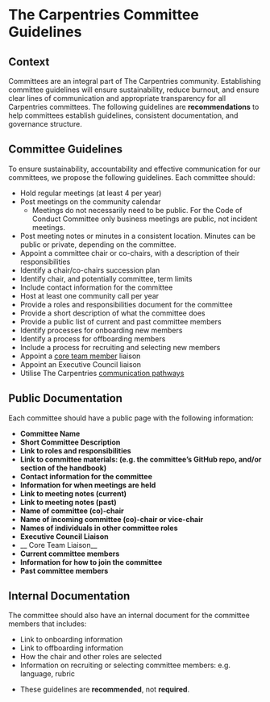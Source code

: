 # The Carpentries Committee Guidelines

## Context
Committees are an integral part of The Carpentries community. Establishing committee guidelines will ensure sustainability, reduce burnout, and ensure clear lines of communication and appropriate transparency for all Carpentries committees. The following guidelines are __recommendations__ to help committees establish guidelines, consistent documentation, and governance structure.

## Committee Guidelines 

To ensure sustainability, accountability and effective communication for our committees, we propose the following guidelines. Each committee should:

- Hold regular meetings (at least 4 per year)  
- Post meetings on the community calendar 
   - Meetings do not necessarily need to be public. For the Code of Conduct Committee only business meetings are public, not incident meetings.  
- Post meeting notes or minutes in a consistent location. Minutes can be public or private, depending on the committee.
- Appoint a committee chair or co-chairs, with a description of their responsibilities
- Identify a chair/co-chairs succession plan
- Identify chair, and potentially committee, term limits
- Include contact information for the committee
- Host at least one community call per year
- Provide a roles and responsibilities document for the committee 
- Provide a short description of what the committee does
- Provide a public list of current and past committee members
- Identify processes for onboarding new members
- Identify a process for offboarding members
- Include a process for recruiting and selecting new members
- Appoint a [core team member](https://carpentries.org/team/) liaison 
- Appoint an Executive Council liaison 
- Utilise The Carpentries [communication pathways](https://docs.carpentries.org/topic_folders/communications/index.html) 

## Public Documentation
Each committee should have a public page with the following information:

- __Committee Name__  
- __Short Committee Description__  
- __Link to roles and responsibilities__   
- __Link to committee materials: (e.g. the committee’s GitHub repo, and/or section of the handbook)__  
- __Contact information for the committee__  
- __Information for when meetings are held__  
- __Link to meeting notes (current)__  
- __Link to meeting notes (past)__  
- __Name of committee (co)-chair__
- __Name of incoming committee (co)-chair or vice-chair__
- __Names of individuals in other committee roles__
- __Executive Council Liaison__ 
- __ Core Team Liaison__
- __Current committee members__  
- __Information for how to join the committee__
- __Past committee members__

## Internal Documentation  
The committee should also have an internal document for the committee members that includes:

- Link to onboarding information
- Link to offboarding information
- How the chair and other roles are selected
- Information on recruiting or selecting committee members: e.g. language, rubric

* These guidelines are __recommended__, not __required__.
